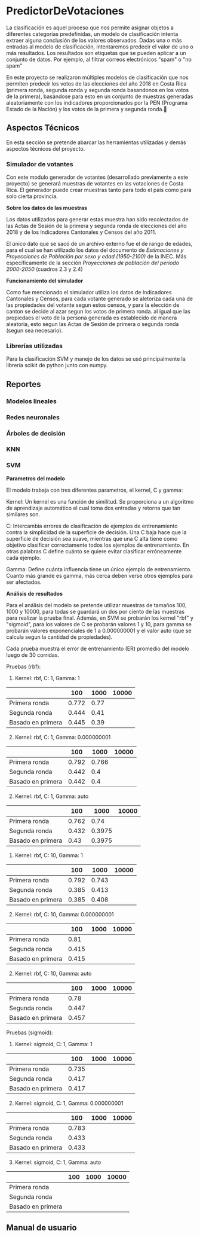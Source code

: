 PredictorDeVotaciones
=====================

La clasificación es aquel proceso que nos permite asignar objetos a diferentes categorías predefinidas, un modelo de clasificación intenta extraer alguna conclusión de los valores observados. Dadas una o más entradas al modelo de clasificación, intentaremos predecir el valor de uno o más resultados. Los resultados son etiquetas que se pueden aplicar a un conjunto de datos. Por ejemplo, al filtrar correos electrónicos "spam" o "no spam"

En este proyecto se realizaron múltiples modelos de clasificación que nos permiten predecir los votos de las elecciones del año 2018 en Costa Rica (primera ronda, segunda ronda y segunda ronda basandonos en los votos de la primera), basándose para esto en un conjunto de muestras generadas aleatoriamente con los indicadores proporcionados por la PEN (Programa Estado de la Nación) y los votos de la primera y segunda ronda.

## Aspectos Técnicos

En esta sección se pretende abarcar las herramientas utilizadas y demás aspectos técnicos del proyecto.

### Simulador de votantes

Con este modulo generador de votantes (desarrollado previamente a este proyecto) se generará muestras de votantes en las votaciones de Costa Rica. El generador puede crear muestras tanto para todo el país como para solo cierta provincia.

**Sobre los datos de las muestras**

Los datos utilizados para generar estas muestra han sido recolectados de las Actas de Sesión de la primera y segunda ronda de elecciones del año 2018 y de los Indicadores Cantonales y Censos del año 2011.

El único dato que se sacó de un archivo externo fue el de rango de edades, para el cual se han utilizado los datos del documento de *Estimaciones y Proyecciones de Población por sexo y edad (1950-2100)* de la INEC. Más específicamente de la sección *Proyecciones de población del periodo 2000-2050* (cuadros 2.3 y 2.4)

**Funcionamiento del simulador**

Como fue mencionado el simulador utiliza los datos de Indicadores Cantonales y Censos, para cada votante generado se aletoriza cada una de las propiedades del votante segun estos censos, y para la elección de canton se decide al azar segun los votos de primera ronda. al igual que las propiedaes el voto de la persona generada es establecido de manera aleatoria, esto segun las Actas de Sesión de primera o segunda ronda (segun sea necesario).

### Librerías utilizadas

Para la clasificación SVM y manejo de los datos se usó principalmente la librería scikit de python junto con numpy.

## Reportes
### Modelos lineales
### Redes neuronales
### Árboles de decisión
### KNN
### SVM

**Parametros del modelo**

El modelo trabaja con tres diferentes parametros, el kernel, C y gamma:

Kernel: Un kernel es una función de similitud. Se proporciona a un algoritmo de aprendizaje automático el cual toma dos entradas y retorna que tan similares son.

C: Intercambia errores de clasificación de ejemplos de entrenamiento contra la simplicidad de la superficie de decisión. Una C baja hace que la superficie de decisión sea suave, mientras que una C alta tiene como objetivo clasificar correctamente todos los ejemplos de entrenamiento. En otras palabras C define cuánto se quiere evitar clasificar erróneamente cada ejemplo.

Gamma: Define cuánta influencia tiene un único ejemplo de entrenamiento. Cuanto más grande es gamma, más cerca deben verse otros ejemplos para ser afectados.

**Análisis de resultados**

Para el análisis del modelo se pretende utilizar muestras de tamaños 100, 1000 y 10000, para todas se guardará un dos por ciento de las muestras para realizar la prueba final. Además, en SVM se probarán los kernel "rbf" y "sigmoid", para los valores de C se probarán valores 1 y 10, para gamma se probarán valores exponenciales de 1 a 0.000000001 y el valor auto (que se calcula segun la cantidad de propiedades).

Cada prueba muestra el error de entrenamiento (ER) promedio del modelo luego de 30 corridas.

Pruebas (rbf):

1) Kernel: rbf, C: 1, Gamma: 1

|                   |   100   |   1000    |   10000   |
|-------------------|---------|-----------|-----------|
| Primera ronda     |  0.772  |   0.77    |           |
| Segunda ronda     |  0.444  |   0.41    |           |
| Basado en primera |  0.445  |   0.39    |           |

2) Kernel: rbf, C: 1, Gamma: 0.000000001

|                   |   100   |   1000    |   10000   |
|-------------------|---------|-----------|-----------|
| Primera ronda     | 0.792   |  0.766    |           |
| Segunda ronda     | 0.442   |  0.4      |           |
| Basado en primera | 0.442   |  0.4      |           |

2) Kernel: rbf, C: 1, Gamma: auto

|                   |   100   |   1000    |   10000   |
|-------------------|---------|-----------|-----------|
| Primera ronda     | 0.762   |  0.74     |           |
| Segunda ronda     | 0.432   |  0.3975   |           |
| Basado en primera | 0.43    |  0.3975   |           |

1) Kernel: rbf, C: 10, Gamma: 1

|                   |   100   |   1000    |   10000   |
|-------------------|---------|-----------|-----------|
| Primera ronda     | 0.792   | 0.743     |           |
| Segunda ronda     | 0.385   | 0.413     |           |
| Basado en primera | 0.385   | 0.408     |           |

2) Kernel: rbf, C: 10, Gamma: 0.000000001

|                   |   100   |   1000    |   10000   |
|-------------------|---------|-----------|-----------|
| Primera ronda     | 0.81    |           |           |
| Segunda ronda     | 0.415   |           |           |
| Basado en primera | 0.415   |           |           |

2) Kernel: rbf, C: 10, Gamma: auto

|                   |   100   |   1000    |   10000   |
|-------------------|---------|-----------|-----------|
| Primera ronda     | 0.78    |           |           |
| Segunda ronda     | 0.447   |           |           |
| Basado en primera | 0.457   |           |           |

Pruebas (sigmoid):

1) Kernel: sigmoid, C: 1, Gamma: 1

|                   |   100   |   1000    |   10000   |
|-------------------|---------|-----------|-----------|
| Primera ronda     | 0.735   |           |           |
| Segunda ronda     | 0.417   |           |           |
| Basado en primera | 0.417   |           |           |

2) Kernel: sigmoid, C: 1, Gamma: 0.000000001

|                   |   100   |   1000    |   10000   |
|-------------------|---------|-----------|-----------|
| Primera ronda     | 0.783   |           |           |
| Segunda ronda     | 0.433   |           |           |
| Basado en primera | 0.433   |           |           |

3) Kernel: sigmoid, C: 1, Gamma: auto

|                   |   100   |   1000    |   10000   |
|-------------------|---------|-----------|-----------|
| Primera ronda     |    |           |           |
| Segunda ronda     |    |           |           |
| Basado en primera |    |           |           |

## Manual de usuario
